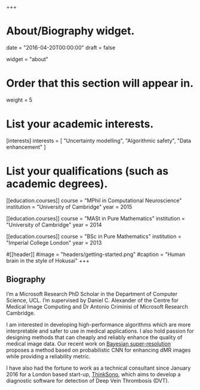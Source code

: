 +++
# About/Biography widget.

date = "2016-04-20T00:00:00"
draft = false

widget = "about"

# Order that this section will appear in.
weight = 5

# List your academic interests.
[interests]
  interests = [
    "Uncertainty modelling",
    "Algorithmic safety",
    "Data enhancement"
  ]

# List your qualifications (such as academic degrees).
[[education.courses]]
  course = "MPhil in Computational Neuroscience"
  institution = "University of Cambridge"
  year = 2015

[[education.courses]]
  course = "MASt in Pure Mathematics"
  institution = "University of Cambridge"
  year = 2014
 
[[education.courses]]
  course = "BSc in Pure Mathematics"
  institution = "Imperial College London"
  year = 2013

#[[header]]
#image = "headers/getting-started.png"
#caption = "Human brain in the style of Hokusai"
+++

## **Biography**
I’m a Microsoft Research PhD Scholar in the Department of Computer Science, UCL. I’m supervised by Daniel C. Alexander of the Centre for Medical Image Computing and Dr Antonio Criminisi of Microsoft Research Cambridge.

I am interested in developing high-performance algorithms which are more interpretable and safer to use in medical applications. I also hold passion for designing methods that can cheaply and reliably enhance the quality of medical image data. Our recent work on [Bayesian super-resolution](https://rt416.github.io/publication/biqt-rf/) proposes a method based on probabilistic CNN for enhancing dMR images while providing a reliability metric. 

I have also had the fortune to work as a technical consultant since January 2016 for a London based start-up, [ThinkSono](https://thinksono.com/), which aims to develop a diagnostic software for detection of Deep Vein Thrombosis (DVT). 

